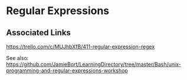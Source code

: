 # Regular Expressions

## Associated Links
https://trello.com/c/MUJhbXfB/411-regular-expression-regex

See also:
https://github.com/JamieBort/LearningDirectory/tree/master/Bash/unix-programming-and-regular-expressions-workshop